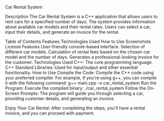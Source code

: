 Car Rental System

Description
The Car Rental System is a C++ application that allows users to rent cars for a specified number of days. The system provides information about available car models and their rental rates. Users can select a car, input their details, and generate an invoice for the rental.

Table of Contents
Features
Technologies Used
How to Use
Screenshots
License
Features
User-friendly console-based interface.
Selection of different car models.
Calculation of rental fees based on the chosen car model and the number of days.
Generates a professional-looking invoice for the customer.
Technologies Used
C++: The core programming language.
C++ Standard Libraries: Used for input/output and other essential functionality.
How to Use
Compile the Code: Compile the C++ code using your preferred compiler. For example, if you're using g++, you can compile it with the following command:
g++ main.cpp -o car_rental_system
Run the Program: Execute the compiled binary:
./car_rental_system
Follow the On-Screen Prompts: The program will guide you through selecting a car, providing customer details, and generating an invoice.

Enjoy Your Car Rental: After completing the steps, you'll have a rental invoice, and you can proceed with payment.
